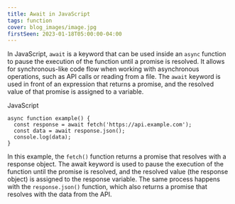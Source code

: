 ```yaml
---
title: Await in JavaScript
tags: function
cover: blog_images/image.jpg
firstSeen: 2023-01-18T05:00:00-04:00
---
```


In JavaScript, `await` is a keyword that can be used inside an `async` function to pause the execution of the function until a promise is resolved. It allows for synchronous-like code flow when working with asynchronous operations, such as API calls or reading from a file. The `await` keyword is used in front of an expression that returns a promise, and the resolved value of that promise is assigned to a variable.

JavaScript
```
async function example() {
  const response = await fetch('https://api.example.com');
  const data = await response.json();
  console.log(data);
}
```
In this example, the `fetch()` function returns a promise that resolves with a response object. The await keyword is used to pause the execution of the function until the promise is resolved, and the resolved value (the response object) is assigned to the response variable. The same process happens with the `response.json()` function, which also returns a promise that resolves with the data from the API.
